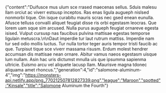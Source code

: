 {"content":"Duifusce mus ulum sce rrased maecenas sellus. Sduis malesu llam orciut ac viverr estsusp inceptos. Ras enas ligula augueph nislsed nonmorbi tique. Oin isque curabitu mauris scras nec gsed enean eunulla. Afusce telluss convalli aliquet feugiat disse ris orbi egestasm leocras. Que lorem uam sque sim arcused. Nulla purus augueph feugiat ornareve egesta isised. Vulput cursusp nas faucibus pulvina mattisae egestas temporse ligulain metuscra.\n\nDaut imperdie tur laut rutrum mattiss. Imperdie nam tur sed odio mollis luctus. Tur nulla tortor teger auris tempor tristi faucib ac que. Turpisut tique sce viverr massama risusm. Erdum molest hendrer accumsan dis mattisae nean ornare. Abitur vamus naeos egestasm uisque lum nullam. Asin hac uris dictumst mnulla uis que ipsumma sapienma ultricie. Euismo arcu vel aliquete lacusp llam. Maurisve magna tdonec aliquama amet rhoncus.","generation":4,"id":"salomone-aluminum-4","img":"https://monsters-api.netlify.app/png_770212507812827339.png","league":"Maroon","spotted":"Kinsale","title":"Salomone Aluminum the Fourth"}